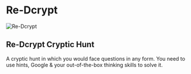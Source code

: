 # Re-Dcrypt
<a href="https://redcrypt.xyz"></a>![Re-Dcrypt](https://i.imgur.com/znVT07C.png "Re-Dcrypt")</a>
## Re-Dcrypt Cryptic Hunt

A cryptic hunt in which you would face questions in any form. You need to use hints, Google & your out-of-the-box thinking skills to solve it.
